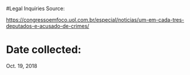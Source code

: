 #Legal Inquiries Source:

https://congressoemfoco.uol.com.br/especial/noticias/um-em-cada-tres-deputados-e-acusado-de-crimes/

# Date collected:
Oct. 19, 2018